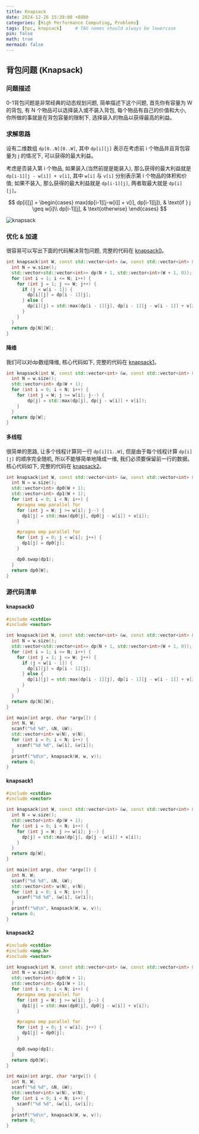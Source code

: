 ```yaml
---
title: Knapsack
date: 2024-12-26 15:39:00 +0800
categories: [High Performance Computing, Problems]
tags: [hpc, knapsack]     # TAG names should always be lowercase
pin: false
math: true
mermaid: false
---
```


## 背包问题 (Knapsack)

### 问题描述

0-1背包问题是非常经典的动态规划问题, 简单描述下这个问题, 首先你有容量为 W 的背包, 有 N 个物品可以选择装入或不装入背包,
每个物品有自己的价值和大小, 你所做的事就是在背包容量的限制下, 选择装入的物品以获得最高的利益。

### 求解思路

设有二维数组 `dp[0..N][0..W]`, 其中 `dp[i][j]` 表示在考虑前 i 个物品并且背包容量为 j 的情况下, 可以获得的最大利益。

考虑是否装入第 i 个物品, 如果装入(当然前提是能装入), 那么获得的最大利益就是 `dp[i-1][j - w[i]] + v[i]`,
其中 `w[i]` 与 `v[i]` 分别表示第 i 个物品的体积和价值;
如果不装入, 那么获得的最大利益就是 `dp[i-1][j]`, 两者取最大就是 `dp[i][j]`。

$$
dp[i][j] =
\begin{cases}
    max(dp[i-1][j-w[i]] + v[i], dp[i-1][j]), & \text{if } j \geq w[i]\\
    dp[i-1][j],                              & \text{otherwise}
\end{cases}
$$

![knapsack](../assets/images/knapsack.png)

### 优化 & 加速

很容易可以写出下面的代码解决背包问题, 完整的代码在 [knapsack0](#knapsack0)。

```cpp
int knapsack(int W, const std::vector<int> &w, const std::vector<int> &v) {
  int N = w.size();
  std::vector<std::vector<int>> dp(N + 1, std::vector<int>(W + 1, 0));
  for (int i = 1; i <= N; i++) {
    for (int j = 1; j <= W; j++) {
      if (j < w[i - 1]) {
        dp[i][j] = dp[i - 1][j];
      } else {
        dp[i][j] = std::max(dp[i - 1][j], dp[i - 1][j - w[i - 1]] + v[i - 1]);
      }
    }
  }
  return dp[N][W];
}
```

#### 降维

我们可以对dp数组降维, 核心代码如下, 完整的代码在 [knapsack1](#knapsack1)。

```cpp
int knapsack(int W, const std::vector<int> &w, const std::vector<int> &v) {
  int N = w.size();
  std::vector<int> dp(W + 1);
  for (int i = 0; i < N; i++) {
    for (int j = W; j >= w[i]; j--) {
        dp[j] = std::max(dp[j], dp[j - w[i]] + v[i]);
    }
  }
  return dp[W];
}
```

#### 多线程

很简单的思路, 让多个线程计算同一行 `dp[i][1..W]`, 但是由于每个线程计算 `dp[i][j]` 的顺序完全随机,
所以不能够简单地降成一维, 我们必须要保留前一行的数据。核心代码如下, 完整的代码在 [knapsack2](#knapsack2)。

```cpp
int knapsack(int W, const std::vector<int> &w, const std::vector<int> &v) {
  int N = w.size();
  std::vector<int> dp0(W + 1);
  std::vector<int> dp1(W + 1);
  for (int i = 0; i < N; i++) {
    #pragma omp parallel for
    for (int j = W; j >= w[i]; j--) {
      dp1[j] = std::max(dp0[j], dp0[j - w[i]] + v[i]);
    }

    #pragma omp parallel for
    for (int j = 0; j < w[i]; j++) {
      dp1[j] = dp0[j];
    }

    dp0.swap(dp1);
  }
  return dp0[W];
}
```

### 源代码清单

#### knapsack0

```cpp
#include <cstdio>
#include <vector>

int knapsack(int W, const std::vector<int> &w, const std::vector<int> &v) {
  int N = w.size();
  std::vector<std::vector<int>> dp(N + 1, std::vector<int>(W + 1, 0));
  for (int i = 1; i <= N; i++) {
    for (int j = 1; j <= W; j++) {
      if (j < w[i - 1]) {
        dp[i][j] = dp[i - 1][j];
      } else {
        dp[i][j] = std::max(dp[i - 1][j], dp[i - 1][j - w[i - 1]] + v[i - 1]);
      }
    }
  }
  return dp[N][W];
}

int main(int argc, char *argv[]) {
  int N, W;
  scanf("%d %d", &N, &W);
  std::vector<int> w(N), v(N);
  for (int i = 0; i < N; i++) {
    scanf("%d %d", &w[i], &v[i]);
  }
  printf("%d\n", knapsack(W, w, v));
  return 0;
}
```

#### knapsack1

```cpp
#include <cstdio>
#include <vector>

int knapsack(int W, const std::vector<int> &w, const std::vector<int> &v) {
  int N = w.size();
  std::vector<int> dp(W + 1);
  for (int i = 0; i < N; i++) {
    for (int j = W; j >= w[i]; j--) {
      dp[j] = std::max(dp[j], dp[j - w[i]] + v[i]);
    }
  }
  return dp[W];
}

int main(int argc, char *argv[]) {
  int N, W;
  scanf("%d %d", &N, &W);
  std::vector<int> w(N), v(N);
  for (int i = 0; i < N; i++) {
    scanf("%d %d", &w[i], &v[i]);
  }
  printf("%d\n", knapsack(W, w, v));
  return 0;
}
```

#### knapsack2

```cpp
#include <cstdio>
#include <omp.h>
#include <vector>

int knapsack(int W, const std::vector<int> &w, const std::vector<int> &v) {
  int N = w.size();
  std::vector<int> dp0(W + 1);
  std::vector<int> dp1(W + 1);
  for (int i = 0; i < N; i++) {
    #pragma omp parallel for
    for (int j = W; j >= w[i]; j--) {
      dp1[j] = std::max(dp0[j], dp0[j - w[i]] + v[i]);
    }

    #pragma omp parallel for
    for (int j = 0; j < w[i]; j++) {
      dp1[j] = dp0[j];
    }

    dp0.swap(dp1);
  }
  return dp0[W];
}

int main(int argc, char *argv[]) {
  int N, W;
  scanf("%d %d", &N, &W);
  std::vector<int> w(N), v(N);
  for (int i = 0; i < N; i++) {
    scanf("%d %d", &w[i], &v[i]);
  }
  printf("%d\n", knapsack(W, w, v));
  return 0;
}
```
